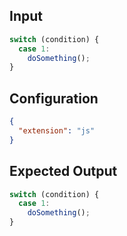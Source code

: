 
## Input
```javascript input
switch (condition) {
  case 1:
    doSomething();
}
```

## Configuration
```json configuration
{
  "extension": "js"
}
```

## Expected Output
```javascript expected output
switch (condition) {
  case 1:
    doSomething();
}
```
